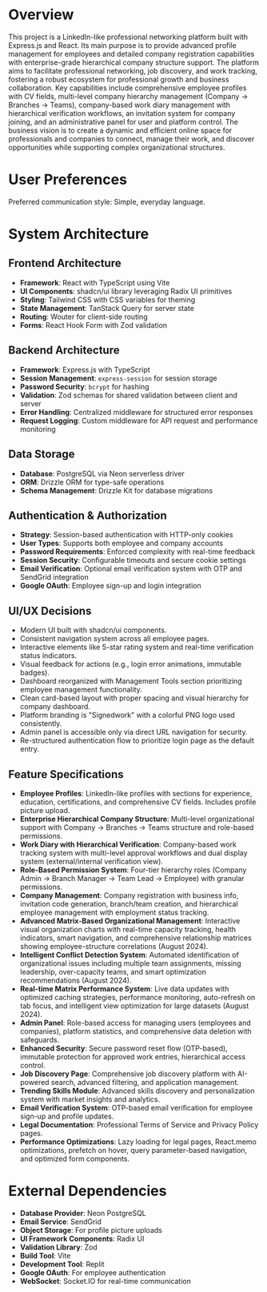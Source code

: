 # Overview
This project is a LinkedIn-like professional networking platform built with Express.js and React. Its main purpose is to provide advanced profile management for employees and detailed company registration capabilities with enterprise-grade hierarchical company structure support. The platform aims to facilitate professional networking, job discovery, and work tracking, fostering a robust ecosystem for professional growth and business collaboration. Key capabilities include comprehensive employee profiles with CV fields, multi-level company hierarchy management (Company → Branches → Teams), company-based work diary management with hierarchical verification workflows, an invitation system for company joining, and an administrative panel for user and platform control. The business vision is to create a dynamic and efficient online space for professionals and companies to connect, manage their work, and discover opportunities while supporting complex organizational structures.

# User Preferences
Preferred communication style: Simple, everyday language.

# System Architecture

## Frontend Architecture
- **Framework**: React with TypeScript using Vite
- **UI Components**: shadcn/ui library leveraging Radix UI primitives
- **Styling**: Tailwind CSS with CSS variables for theming
- **State Management**: TanStack Query for server state
- **Routing**: Wouter for client-side routing
- **Forms**: React Hook Form with Zod validation

## Backend Architecture
- **Framework**: Express.js with TypeScript
- **Session Management**: `express-session` for session storage
- **Password Security**: `bcrypt` for hashing
- **Validation**: Zod schemas for shared validation between client and server
- **Error Handling**: Centralized middleware for structured error responses
- **Request Logging**: Custom middleware for API request and performance monitoring

## Data Storage
- **Database**: PostgreSQL via Neon serverless driver
- **ORM**: Drizzle ORM for type-safe operations
- **Schema Management**: Drizzle Kit for database migrations

## Authentication & Authorization
- **Strategy**: Session-based authentication with HTTP-only cookies
- **User Types**: Supports both employee and company accounts
- **Password Requirements**: Enforced complexity with real-time feedback
- **Session Security**: Configurable timeouts and secure cookie settings
- **Email Verification**: Optional email verification system with OTP and SendGrid integration
- **Google OAuth**: Employee sign-up and login integration

## UI/UX Decisions
- Modern UI built with shadcn/ui components.
- Consistent navigation system across all employee pages.
- Interactive elements like 5-star rating system and real-time verification status indicators.
- Visual feedback for actions (e.g., login error animations, immutable badges).
- Dashboard reorganized with Management Tools section prioritizing employee management functionality.
- Clean card-based layout with proper spacing and visual hierarchy for company dashboard.
- Platform branding is "Signedwork" with a colorful PNG logo used consistently.
- Admin panel is accessible only via direct URL navigation for security.
- Re-structured authentication flow to prioritize login page as the default entry.

## Feature Specifications
- **Employee Profiles**: LinkedIn-like profiles with sections for experience, education, certifications, and comprehensive CV fields. Includes profile picture upload.
- **Enterprise Hierarchical Company Structure**: Multi-level organizational support with Company → Branches → Teams structure and role-based permissions.
- **Work Diary with Hierarchical Verification**: Company-based work tracking system with multi-level approval workflows and dual display system (external/internal verification view).
- **Role-Based Permission System**: Four-tier hierarchy roles (Company Admin → Branch Manager → Team Lead → Employee) with granular permissions.
- **Company Management**: Company registration with business info, invitation code generation, branch/team creation, and hierarchical employee management with employment status tracking.
- **Advanced Matrix-Based Organizational Management**: Interactive visual organization charts with real-time capacity tracking, health indicators, smart navigation, and comprehensive relationship matrices showing employee-structure correlations (August 2024).
- **Intelligent Conflict Detection System**: Automated identification of organizational issues including multiple team assignments, missing leadership, over-capacity teams, and smart optimization recommendations (August 2024).
- **Real-time Matrix Performance System**: Live data updates with optimized caching strategies, performance monitoring, auto-refresh on tab focus, and intelligent view optimization for large datasets (August 2024).
- **Admin Panel**: Role-based access for managing users (employees and companies), platform statistics, and comprehensive data deletion with safeguards.
- **Enhanced Security**: Secure password reset flow (OTP-based), immutable protection for approved work entries, hierarchical access control.
- **Job Discovery Page**: Comprehensive job discovery platform with AI-powered search, advanced filtering, and application management.
- **Trending Skills Module**: Advanced skills discovery and personalization system with market insights and analytics.
- **Email Verification System**: OTP-based email verification for employee sign-up and profile updates.
- **Legal Documentation**: Professional Terms of Service and Privacy Policy pages.
- **Performance Optimizations**: Lazy loading for legal pages, React.memo optimizations, prefetch on hover, query parameter-based navigation, and optimized form components.

# External Dependencies
- **Database Provider**: Neon PostgreSQL
- **Email Service**: SendGrid
- **Object Storage**: For profile picture uploads
- **UI Framework Components**: Radix UI
- **Validation Library**: Zod
- **Build Tool**: Vite
- **Development Tool**: Replit
- **Google OAuth**: For employee authentication
- **WebSocket**: Socket.IO for real-time communication